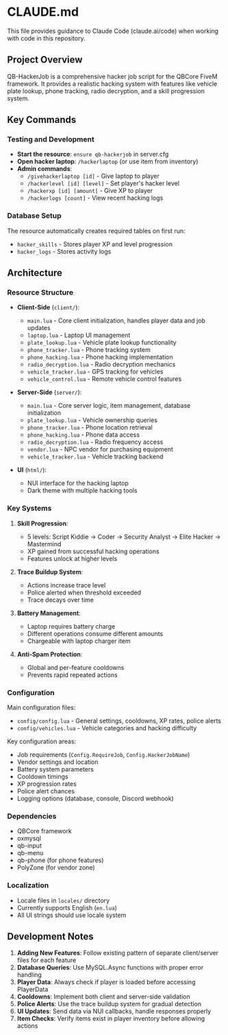 # CLAUDE.md

This file provides guidance to Claude Code (claude.ai/code) when working with code in this repository.

## Project Overview

QB-HackerJob is a comprehensive hacker job script for the QBCore FiveM framework. It provides a realistic hacking system with features like vehicle plate lookup, phone tracking, radio decryption, and a skill progression system.

## Key Commands

### Testing and Development
- **Start the resource**: `ensure qb-hackerjob` in server.cfg
- **Open hacker laptop**: `/hackerlaptop` (or use item from inventory)
- **Admin commands**:
  - `/givehackerlaptop [id]` - Give laptop to player
  - `/hackerlevel [id] [level]` - Set player's hacker level
  - `/hackerxp [id] [amount]` - Give XP to player
  - `/hackerlogs [count]` - View recent hacking logs

### Database Setup
The resource automatically creates required tables on first run:
- `hacker_skills` - Stores player XP and level progression
- `hacker_logs` - Stores activity logs

## Architecture

### Resource Structure
- **Client-Side** (`client/`):
  - `main.lua` - Core client initialization, handles player data and job updates
  - `laptop.lua` - Laptop UI management
  - `plate_lookup.lua` - Vehicle plate lookup functionality
  - `phone_tracker.lua` - Phone tracking system
  - `phone_hacking.lua` - Phone hacking implementation
  - `radio_decryption.lua` - Radio decryption mechanics
  - `vehicle_tracker.lua` - GPS tracking for vehicles
  - `vehicle_control.lua` - Remote vehicle control features

- **Server-Side** (`server/`):
  - `main.lua` - Core server logic, item management, database initialization
  - `plate_lookup.lua` - Vehicle ownership queries
  - `phone_tracker.lua` - Phone location retrieval
  - `phone_hacking.lua` - Phone data access
  - `radio_decryption.lua` - Radio frequency access
  - `vendor.lua` - NPC vendor for purchasing equipment
  - `vehicle_tracker.lua` - Vehicle tracking backend

- **UI** (`html/`):
  - NUI interface for the hacking laptop
  - Dark theme with multiple hacking tools

### Key Systems

1. **Skill Progression**:
   - 5 levels: Script Kiddie → Coder → Security Analyst → Elite Hacker → Mastermind
   - XP gained from successful hacking operations
   - Features unlock at higher levels

2. **Trace Buildup System**:
   - Actions increase trace level
   - Police alerted when threshold exceeded
   - Trace decays over time

3. **Battery Management**:
   - Laptop requires battery charge
   - Different operations consume different amounts
   - Chargeable with laptop charger item

4. **Anti-Spam Protection**:
   - Global and per-feature cooldowns
   - Prevents rapid repeated actions

### Configuration

Main configuration files:
- `config/config.lua` - General settings, cooldowns, XP rates, police alerts
- `config/vehicles.lua` - Vehicle categories and hacking difficulty

Key configuration areas:
- Job requirements (`Config.RequireJob`, `Config.HackerJobName`)
- Vendor settings and location
- Battery system parameters
- Cooldown timings
- XP progression rates
- Police alert chances
- Logging options (database, console, Discord webhook)

### Dependencies
- QBCore framework
- oxmysql
- qb-input
- qb-menu
- qb-phone (for phone features)
- PolyZone (for vendor zone)

### Localization
- Locale files in `locales/` directory
- Currently supports English (`en.lua`)
- All UI strings should use locale system

## Development Notes

1. **Adding New Features**: Follow existing pattern of separate client/server files for each feature
2. **Database Queries**: Use MySQL.Async functions with proper error handling
3. **Player Data**: Always check if player is loaded before accessing PlayerData
4. **Cooldowns**: Implement both client and server-side validation
5. **Police Alerts**: Use the trace buildup system for gradual detection
6. **UI Updates**: Send data via NUI callbacks, handle responses properly
7. **Item Checks**: Verify items exist in player inventory before allowing actions
